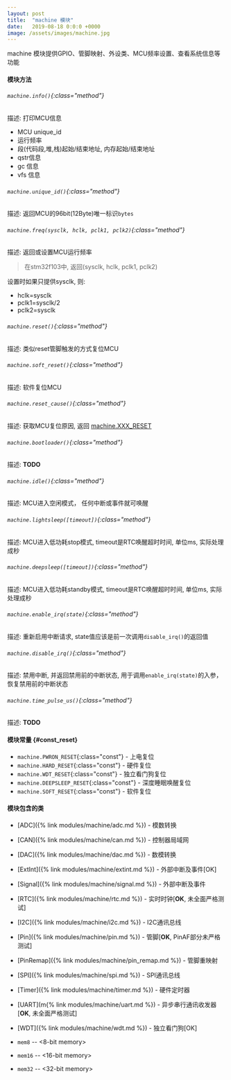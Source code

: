 ```yaml
---
layout: post
title:  "machine 模块"
date:   2019-08-18 0:0:0 +0000
image: /assets/images/machine.jpg
---
```


machine 模块提供GPIO、管脚映射、外设类、MCU频率设置、查看系统信息等功能

#### 模块方法

###### `machine.info()`{:class="method"}
    
描述: 打印MCU信息
- MCU unique_id
- 运行频率
- 段(代码段,堆,栈)起始/结束地址, 内存起始/结束地址
- qstr信息
- gc 信息
- vfs 信息

###### `machine.unique_id()`{:class="method"}

描述: 返回MCU的96bit(12Byte)唯一标识`bytes`

###### `machine.freq(sysclk, hclk, pclk1, pclk2)`{:class="method"}

描述: 返回或设置MCU运行频率
> 在stm32f103中, 返回(sysclk, hclk, pclk1, pclk2)

设置时如果只提供sysclk, 则:
- hclk=sysclk
- pclk1=sysclk/2
- pclk2=sysclk

###### `machine.reset()`{:class="method"}

描述: 类似reset管脚触发的方式复位MCU

###### `machine.soft_reset()`{:class="method"}

描述: 软件复位MCU

###### `machine.reset_cause()`{:class="method"}

描述: 获取MCU复位原因, 返回 [machine.XXX_RESET](#const_reset)

###### `machine.bootloader()`{:class="method"}

描述: __TODO__

###### `machine.idle()`{:class="method"}

描述: MCU进入空闲模式， 任何中断或事件就可唤醒

###### `machine.lightsleep([timeout])`{:class="method"}

描述: MCU进入低功耗stop模式, timeout是RTC唤醒超时时间, 单位ms, 实际处理成秒

###### `machine.deepsleep([timeout])`{:class="method"}

描述: MCU进入低功耗standby模式, timeout是RTC唤醒超时时间, 单位ms, 实际处理成秒

###### `machine.enable_irq(state)`{:class="method"}

描述: 重新启用中断请求, state值应该是前一次调用`disable_irq()`的返回值

###### `machine.disable_irq()`{:class="method"}

描述: 禁用中断, 并返回禁用前的中断状态, 用于调用`enable_irq(state)`的入参， 恢复禁用前的中断状态

###### `machine.time_pulse_us()`{:class="method"}

描述: __TODO__

#### 模块常量 {#const_reset}

- `machine.PWRON_RESET`{:class="const"} - 上电复位
- `machine.HARD_RESET`{:class="const"} - 硬件复位
- `machine.WDT_RESET`{:class="const"} - 独立看门狗复位
- `machine.DEEPSLEEP_RESET`{:class="const"} - 深度睡眠唤醒复位
- `machine.SOFT_RESET`{:class="const"} - 软件复位


#### 模块包含的类

- [ADC]({% link modules/machine/adc.md %}) - 模数转换
- [CAN]({% link modules/machine/can.md %}) - 控制器局域网
- [DAC]({% link modules/machine/dac.md %}) - 数模转换
- [ExtInt]({% link modules/machine/extint.md %}) - 外部中断及事件[OK]
- [Signal]({% link modules/machine/signal.md %}) - 外部中断及事件
- [RTC]({% link modules/machine/rtc.md %}) - 实时时钟[__OK__, 未全面严格测试]
- [I2C]({% link modules/machine/i2c.md %}) - I2C通讯总线
- [Pin]({% link modules/machine/pin.md %}) - 管脚[__OK__, PinAF部分未严格测试]
- [PinRemap]({% link modules/machine/pin_remap.md %}) - 管脚重映射
- [SPI]({% link modules/machine/spi.md %}) - SPI通讯总线
- [Timer]({% link modules/machine/timer.md %}) - 硬件定时器
- [UART](m{% link modules/machine/uart.md %}) - 异步串行通讯收发器[__OK__, 未全面严格测试]
- [WDT]({% link modules/machine/wdt.md %}) - 独立看门狗[OK]

- `mem8` -- <8-bit memory>
- `mem16` -- <16-bit memory>
- `mem32` -- <32-bit memory>
